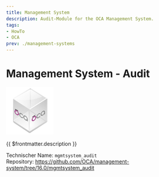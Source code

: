 ```yaml
---
title: Management System
description: Audit-Module for the OCA Management System.
tags:
- HowTo
- OCA
prev: ./management-systems
---
```

# Management System - Audit
![icon_oca_app](attachments/icon_oca_app.png)

{{ $frontmatter.description }}

Technischer Name: `mgmtsystem_audit`\
Repository: <https://github.com/OCA/management-system/tree/16.0/mgmtsystem_audit>
